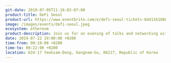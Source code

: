 ```yaml
---
git-date: 2019-07-05T11:16:03-07:00
product-title: DeFi Seoul
product-url: https://www.eventbrite.com/e/defi-seoul-tickets-64411618886
image: /images/events/defi-seoul.jpeg
ecosystem: ethereum
product-description: Join us for an evening of talks and networking with blockchain projects paving ways into accessing the DeFi ecosystem.
date: 2019-07-22 19:00:00 +0200
time-from: 00:18:00 +0200
time-to: 00:22:00 +0200
location: 624-17 Yeoksam-Dong, Gangnam-Gu, 06217, Republic of Korea 
---
```

